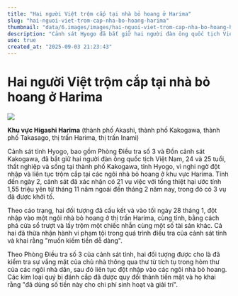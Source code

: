 ```yaml
---
title: "Hai người Việt trộm cắp tại nhà bỏ hoang ở Harima"
slug: "hai-nguoi-viet-trom-cap-nha-bo-hoang-harima"
thumbnail: "data/6.images/images/hai-nguoi-viet-trom-cap-nha-bo-hoang-harima.webp"
description: "Cảnh sát Hyogo đã bắt giữ hai người đàn ông quốc tịch Việt Nam vì tội đột nhập và trộm cắp tại 21 ngôi nhà bỏ hoang ở khu vực Harima, gây thiệt hại ước tính 1,55 triệu yên."
use: true
created_at: "2025-09-03 21:23:43"
---
```


# Hai người Việt trộm cắp tại nhà bỏ hoang ở Harima

![](/images/20250903-00000004-kobenext-000-7-view.webp)

**Khu vực Higashi Harima** (thành phố Akashi, thành phố Kakogawa, thành phố Takasago, thị trấn Harima, thị trấn Inami)

Cảnh sát tỉnh Hyogo, bao gồm Phòng Điều tra số 3 và Đồn cảnh sát Kakogawa, đã bắt giữ hai người đàn ông quốc tịch Việt Nam, 24 và 25 tuổi, thất nghiệp và sống tại thành phố Kakogawa, tỉnh Hyogo, vì nghi ngờ đột nhập và liên tục trộm cắp tại các ngôi nhà bỏ hoang ở khu vực Harima. Tính đến ngày 2, cảnh sát đã xác nhận có 21 vụ việc với tổng thiệt hại ước tính 1,55 triệu yên từ tháng 11 năm ngoái đến tháng 2 năm nay, trong đó có 3 vụ đã được khởi tố.

Theo cáo trạng, hai đối tượng đã cấu kết và vào tối ngày 28 tháng 1, đột nhập vào một ngôi nhà bỏ hoang ở thị trấn Harima, cùng tỉnh, bằng cách phá cửa sổ trượt và lấy trộm một chiếc nhẫn cùng một số tài sản khác. Cả hai đã thừa nhận hành vi phạm tội trong quá trình điều tra của cảnh sát tỉnh và khai rằng "muốn kiếm tiền dễ dàng".

Theo Phòng Điều tra số 3 của cảnh sát tỉnh, hai đối tượng được cho là đã kiểm tra sự vắng mặt của chủ nhà thông qua thư từ tích tụ trong hòm thư của các ngôi nhà dân, sau đó liên tục đột nhập vào các ngôi nhà bỏ hoang. Các kim loại quý bị đánh cắp đã được quy đổi thành tiền mặt và họ khai rằng "đã dùng số tiền này cho chi phí sinh hoạt và giải trí".